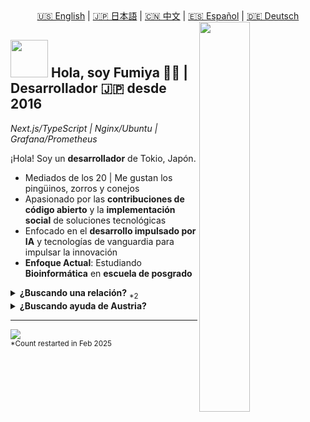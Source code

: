 <div align="center">
  <a href="README.md">🇺🇸 English</a> | 
  <a href="README.ja.md">🇯🇵 日本語</a> | 
  <a href="README.zh.md">🇨🇳 中文</a> | 
  <a href="README.es.md">🇪🇸 Español</a> | 
  <a href="README.de.md">🇩🇪 Deutsch</a>
</div>

<div>
  <img align="right" width="40%" src="https://yuis.xsrv.jp/images/ss/_58997ddc-4520-4a83-b01f-ac4f6d92be98-removebg-preview%20-%20Copy.png">
</div>

## <img src="https://yuis.xsrv.jp/images/ss/d1ccb027cb74358f8c5b5eff0d9c087d.gif" width="60"/> Hola, soy Fumiya 🐱‍💻 | **Desarrollador** 🇯🇵 desde 2016
*Next.js/TypeScript | Nginx/Ubuntu | Grafana/Prometheus* 
<br />

<p align="left">¡Hola! Soy un <strong>desarrollador</strong> de Tokio, Japón.</p>

- Mediados de los 20 | Me gustan los pingüinos, zorros y conejos  
- Apasionado por las **contribuciones de código abierto** y la **implementación social** de soluciones tecnológicas  
- Enfocado en el **desarrollo impulsado por IA** y tecnologías de vanguardia para impulsar la innovación  
- **Enfoque Actual**: Estudiando **Bioinformática** en **escuela de posgrado**  


<details>
<summary><strong>¿Buscando una relación?</strong> <sub>*2</sub></summary>

- Él/Él, No es una minoría | **Soltero a partir de febrero de 2025**  
- Buscando una <strong>pareja asiática<sub>*1</sub></strong>
- Alguien que **le guste/respete** nuestra cultura e idioma (como yo lo hago)  
- Preferiblemente en el campo del **marketing web o en línea**  

<sub>*1: Limitado a individuos de Indonesia, India, Japón, Malasia, Tailandia o Vietnam, ya que aprecio estos países y estoy abierto a aprender más sobre sus culturas y personas.</sub>  
<sub>*2: La disponibilidad puede variar con el tiempo; verifique la disponibilidad en consecuencia.</sub>
</details>  

<details>
<summary><strong>¿Buscando ayuda de Austria?</strong></summary>

- Actualmente explorando oportunidades para trasladarme a **Austria (Österreich)**
- Interesado en trabajo remoto o posiciones presenciales en el **campo tecnológico/desarrollo**
- Aprendiendo alemán para integrarme mejor en la cultura austriaca y el lugar de trabajo
- Abierto a colaborar con empresas austriacas o startups
- Fascinado por el ecosistema de innovación de Austria y la calidad de vida

</details>

---

<!--Profile Count Badge-->
<p align="left">
  <img src="https://komarev.com/ghpvc/?username=yuis-ice&label=Profile%20views&color=770677&style=for-the-badge&logo=star" style="padding-right:20px;" />
  <br />
  <sub>*Count restarted in Feb 2025</sub>
</p>